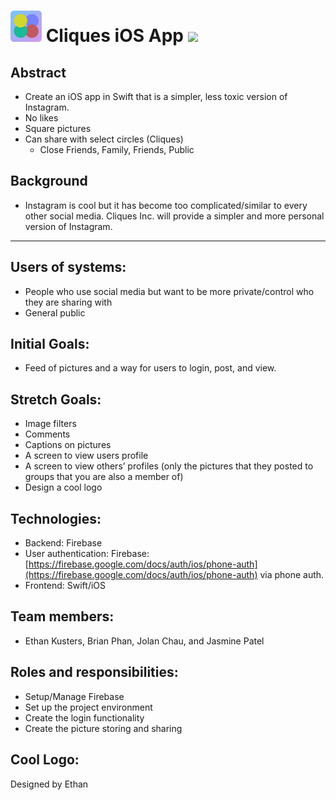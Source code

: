 <h1> <img src="/Cliques/Assets.xcassets/AppIcon.appiconset/AppIcon%403x-3.png" alt="drawing" width="50"/> Cliques iOS App <a target="_blank" href="https://travis-ci.com/cliques-incorporated/CliquesiOSApp"><img src="https://travis-ci.com/cliques-incorporated/CliquesiOSApp.svg?branch=master"/></a></h1>



## Abstract



*   Create an iOS app in Swift that is a simpler, less toxic version of Instagram. 
*   No likes
*   Square pictures
*   Can share with select circles (Cliques)
    *   Close Friends, Family, Friends, Public

## Background


*   Instagram is cool but it has become too complicated/similar to every other social media. Cliques Inc. will provide a simpler and more personal version of Instagram.

** **

## Users of systems:




*   People who use social media but want to be more private/control who they are sharing with
*    General public

 

## Initial Goals:



*   Feed of pictures and a way for users to login, post, and view. 

## Stretch Goals:



*   Image filters
*   Comments
*   Captions on pictures
*   A screen to view users profile
*   A screen to view others’ profiles (only the pictures that they posted to groups that you are also a member of)
*   Design a cool logo

## Technologies:



*   Backend: Firebase
*   User authentication: Firebase: [https://firebase.google.com/docs/auth/ios/phone-auth](https://firebase.google.com/docs/auth/ios/phone-auth) via phone auth.
*   Frontend: Swift/iOS

## Team members:



*   Ethan Kusters, Brian Phan, Jolan Chau, and Jasmine Patel

## Roles and responsibilities:



*   Setup/Manage Firebase
*   Set up the project environment
*   Create the login functionality
*   Create the picture storing and sharing

## Cool Logo:
   
   Designed by Ethan
